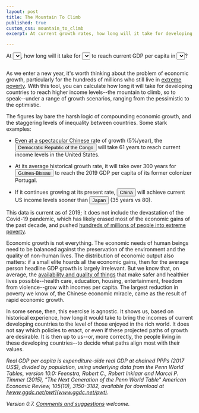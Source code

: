 ```yaml
---
layout: post
title: The Mountain To Climb
published: true
custom_css: mountain_to_climb
excerpt: At current growth rates, how long will it take for developing countries to catch up to the rich world?

---
```


<div id="toolbar">
<div id="interface">
	At <select id = "growthRates" ></select>, 
	how long will it take for <select id="selectCountry"></select> 
	to reach current GDP per capita in
	<select id="catchupCountry"></select>?
</div>
<div id="projection"></div>
</div>
<div style="clear: both; margin-bottom: 2em;"></div>
<div id="forecasts"></div>

As we enter a new year, it's worth thinking about the problem of economic growth, particularly for the hundreds of millions who still live in [extreme poverty](https://ourworldindata.org/extreme-poverty). With this tool, you can calculate how long it will take for developing countries to reach higher income levels--the mountain to climb, so to speak--under a range of growth scenarios, ranging from the pessimistic to the optimistic.

The figures lay bare the harsh logic of compounding economic growth, and the staggering levels of inequality between countries. Some stark examples:

* Even at a spectacular Chinese rate of growth (5%/year), the <button value="the D.R. Congo" id="example">Democratic Republic of the Congo</button> will take 61 years to reach current income levels in the United States.

* At its average historical growth rate, it will take over 300 years for <button value="Guinea-Bissau" id="example">Guinea-Bissau</button> to reach the 2019 GDP per capita of its former colonizer Portugal.

* If it continues growing at its present rate, <button value="China" id="example">China</button> will achieve current US income levels sooner than <button value="Japan" id="example">Japan</button> (35 years vs 80).

This data is current as of 2019; it does not include the devastation of the Covid-19 pandemic, which has likely erased most of the economic gains of the past decade, and pushed [hundreds of millions of people into extreme poverty](https://www.theguardian.com/global-development/2021/feb/03/decades-of-progress-on-extreme-poverty-now-in-reverse-due-to-covid).

Economic growth is not everything. The economic needs of human beings need to be balanced against the preservation of the environment and the quality of non-human lives. The distribution of economic output also matters: if a small elite hoards all the economic gains, then for the average person headline GDP growth is largely irrelevant. But we know that, on average, the [availability and quality of things](https://ourworldindata.org/what-is-economic-growth) that make safer and healthier lives possible--health care, education, housing, entertainment, freedom from violence--grow with incomes per capita. The largest reduction in poverty we know of, the Chinese economic miracle, came as the result of rapid economic growth. 

In some sense, then, this exercise is agnostic. It shows us, based on historical experience, how long it would take to bring the incomes of current developing countries to the level of those enjoyed in the rich world. It does not say which policies to enact, or even if these projected paths of growth are desirable. It is then up to us--or, more correctly, the people living in these developing countries--to decide what paths align most with their values.


_Real GDP per capita is expenditure-side real GDP at chained PPPs (2017 US$), divided by population, using underlying data from the Penn World Tables, version 10.0: Feenstra, Robert C., Robert Inklaar and Marcel P. Timmer (2015), "The Next Generation of the Penn World Table" American Economic Review, 105(10), 3150-3182, available for download at [www.ggdc.net/pwt](www.ggdc.net/pwt)_.

_Version 0.7. [Comments and suggestions](https://twitter.com/oliverwkim) welcome._

<script src="http://d3js.org/d3.v4.js"></script>
<script src="https://d3js.org/d3-scale-chromatic.v1.min.js"></script>
<script src="/assets/mountain_to_climb/mountain_to_climb.js"></script>


